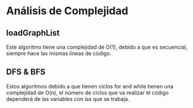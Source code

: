 # Análisis de Complejidad

## loadGraphList
Este algoritmo tiene una complejidad de O(1), debido a que es secuencial, siempre hace las mismas líneas de código.

## DFS & BFS
Estos algoritmos debido a que tienen ciclos for and while tienen una complejidad de O(n), el número de ciclos que va realizar el código dependerá de las variables con las que se trabaja. 